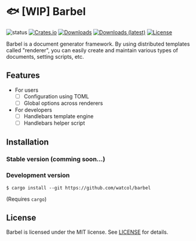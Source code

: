 # 🐟 [WIP] Barbel
![status](https://img.shields.io/badge/status-WIP-red)
[![Crates.io](https://img.shields.io/crates/v/barbel)](https://crates.io/crates/barbel)
[![Downloads](https://img.shields.io/crates/d/barbel)](https://crates.io/crates/barbel)
[![Downloads (latest)](https://img.shields.io/crates/dv/barbel)](https://crates.io/crates/barbel)
[![License](https://img.shields.io/crates/l/barbel)](https://github.com/watcol/barbel/blob/main/LICENSE)

Barbel is a document generator framework. By using distributed templates called "renderer",
you can easily create and maintain various types of documents, setting scripts, etc.

## Features
- For users
  - [ ] Configuration using TOML
  - [ ] Global options across renderers
- For developers
  - [ ] Handlebars template engine
  - [ ] Handlebars helper script

## Installation 
### Stable version (comming soon...)
### Development version
```shell
$ cargo install --git https://github.com/watcol/barbel
```
(Requires `cargo`)

## License
Barbel is licensed under the MIT license. See [LICENSE](https://github.com/watcol/barbel/blob/main/LICENSE)
for details.
